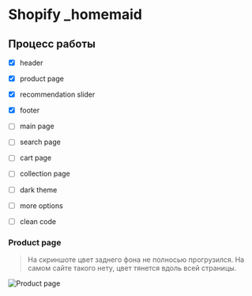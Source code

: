 # Shopify _homemaid
 
## Процесс работы

- [X] header
- [X] product page
- [X] recommendation slider
- [X] footer 
- [ ] main page
- [ ] search page
- [ ] cart page
- [ ] collection page
- [ ] dark theme
- [ ] more options
- [ ] clean code


### Product page
> На скриншоте цвет заднего фона не полносью прогрузился. На самом сайте такого нету, цвет тянется вдоль всей страницы.

![Product page](https://live.staticflickr.com/65535/52269114513_256f90e182_o.png "Product page")

